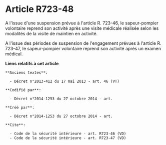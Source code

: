 # Article R723-48

A l'issue d'une suspension prévue à l'article R. 723-46, le sapeur-pompier volontaire reprend son activité après une visite
médicale réalisée selon les modalités de la visite de maintien en activité. 

A l'issue des périodes de suspension de l'engagement prévues à l'article R. 723-47, le sapeur-pompier volontaire reprend son
activité après un examen médical.

**Liens relatifs à cet article**

	**Anciens textes**:

	  - Décret n°2013-412 du 17 mai 2013 - art. 46 (VT)

	**Codifié par**:

	  - Décret n°2014-1253 du 27 octobre 2014 - art.

	**Créé par**:

	  - Décret n°2014-1253 du 27 octobre 2014 - art.

	**Cite**:

	  - Code de la sécurité intérieure - art. R723-46 (VD)
	  - Code de la sécurité intérieure - art. R723-47 (VD)
